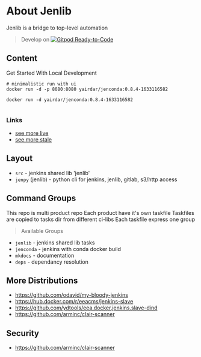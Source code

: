 # About Jenlib

Jenlib is a bridge to top-level automation

> Develop on [![Gitpod Ready-to-Code](https://img.shields.io/badge/Gitpod-Ready--to--Code-blue?logo=gitpod)](https://gitpod.io/from-referrer/) 

## Content

Get Started With Local Development

```
# minimalistic run with ui
docker run -d -p 8080:8080 yairdar/jenconda:0.8.4-1633116582 

docker run -d yairdar/jenconda:0.8.4-1633116582 


```

### Links

- [see more live](./links.html)
- [see more stale](./docs/links.md)

## Layout

- `src` - jenkins shared lib 'jenlib'
- `jenpy` (jenlib) - python cli for jenkins, jenlib, gitlab, s3/http access

## Command Groups

This repo is multi product repo
Each product have it's own taskfile
Taskfiles are copied to tasks dir from different ci-libs
Each taskfile express one group

> Available Groups

- `jenlib` - jenkins shared lib tasks
- `jenconda` - jenkins with conda docker build
- `mkdocs`  - documentation
- `deps` - dependancy resolution


## More Distributions

- https://github.com/odavid/my-bloody-jenkins
- https://hub.docker.com/r/eeacms/jenkins-slave
- https://github.com/ydtools/eea.docker.jenkins.slave-dind
- https://github.com/arminc/clair-scanner

## Security

- https://github.com/arminc/clair-scanner
